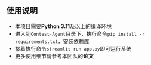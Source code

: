 ## 使用说明

- 本项目需要**Python 3.11**及以上的编译环境
- 进入到`Contest-Agent`目录下，执行命令`pip install -r requirements.txt`，安装依赖库
- 接着执行命令`streamlit run app.py`即可运行系统
- 更多使用细节请参考本团队的**论文**
